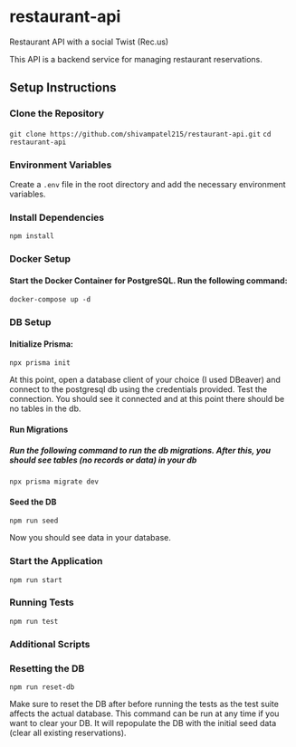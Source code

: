 # restaurant-api
Restaurant API with a social Twist (Rec.us)

This API is a backend service for managing restaurant reservations. 

## Setup Instructions

### Clone the Repository
`git clone https://github.com/shivampatel215/restaurant-api.git`
`cd restaurant-api`

### Environment Variables
Create a `.env` file in the root directory and add the necessary environment variables. 

### Install Dependencies
`npm install`

### Docker Setup
#### Start the Docker Container for PostgreSQL. Run the following command: 

`docker-compose up -d`

### DB Setup

#### Initialize Prisma:

`npx prisma init`

At this point, open a database client of your choice (I used DBeaver) and connect to the postgresql db using
the credentials provided. Test the connection. You should see it connected and at this point there should be no tables in the db.

#### Run Migrations
##### Run the following command to run the db migrations. After this, you should see tables (no records or data) in your db

`npx prisma migrate dev`


#### Seed the DB
`npm run seed`

Now you should see data in your database. 

### Start the Application
`npm run start`

### Running Tests
`npm run test`

### Additional Scripts
### Resetting the DB
`npm run reset-db`

Make sure to reset the DB after before running the tests as the test suite affects the actual database. 
This command can be run at any time if you want to clear your DB. It will repopulate the DB with the initial seed data (clear all existing reservations).







